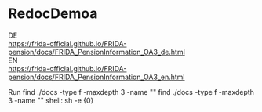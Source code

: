 # RedocDemoa
DE </br>
https://frida-official.github.io/FRIDA-pension/docs/FRIDA_PensionInformation_OA3_de.html </br>
EN </br>
https://frida-official.github.io/FRIDA-pension/docs/FRIDA_PensionInformation_OA3_en.html </br>

Run find ./docs -type f -maxdepth 3 -name ""
  find ./docs -type f -maxdepth 3 -name ""
  shell: sh -e {0}

